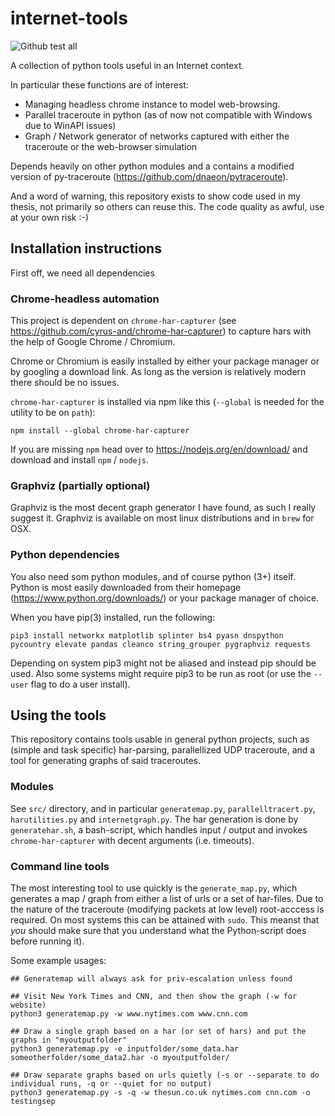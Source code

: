 # internet-tools

![Github test all](https://github.com/flindeberg/internet-tools/workflows/Build%20and%20test%20CI/badge.svg)

A collection of python tools useful in an Internet context.

In particular these functions are of interest:
- Managing headless chrome instance to model web-browsing.
- Parallel traceroute in python (as of now not compatible with Windows due to WinAPI issues)
- Graph / Network generator of networks captured with either the traceroute or the web-browser simulation

Depends heavily on other python modules and a contains a modified version of py-traceroute (https://github.com/dnaeon/pytraceroute).

And a word of warning, this repository exists to show code used in my thesis, not primarily so others can reuse this. The code quality as awful, use at your own risk :-)

## Installation instructions

First off, we need all dependencies

### Chrome-headless automation

This project is dependent on `chrome-har-capturer` (see https://github.com/cyrus-and/chrome-har-capturer) to capture hars with the help of Google Chrome / Chromium. 

Chrome or Chromium is easily installed by either your package manager or by googling a download link. As long as the version is relatively modern there should be no issues.

`chrome-har-capturer` is installed via npm like this (`--global` is needed for the utility to be on `path`):

    npm install --global chrome-har-capturer

If you are missing `npm` head over to https://nodejs.org/en/download/ and download and install `npm` / `nodejs`.

### Graphviz (partially optional)

Graphviz is the most decent graph generator I have found, as such I really suggest it. Graphviz is available on most linux distributions and in `brew` for OSX.

### Python dependencies

You also need som python modules, and of course python (3+) itself. Python is most easily downloaded from their homepage (https://www.python.org/downloads/) or your package manager of choice.

When you have pip(3) installed, run the following:

    pip3 install networkx matplotlib splinter bs4 pyasn dnspython pycountry elevate pandas cleanco string_grouper pygraphviz requests

Depending on system pip3 might not be aliased and instead pip should be used. Also some systems might require pip3 to be run as root (or use the `--user` flag to do a user install).

## Using the tools

This repository contains tools usable in general python projects, such as (simple and task specific) har-parsing, parallellized UDP traceroute, and a tool for generating graphs of said traceroutes. 

### Modules

See `src/` directory, and in particular `generatemap.py`, `parallelltracert.py`, `harutilities.py` and `internetgraph.py`. The har generation is done by `generatehar.sh`, a bash-script, which handles input / output and invokes `chrome-har-capturer` with decent arguments (i.e. timeouts). 

### Command line tools

The most interesting tool to use quickly is the `generate_map.py`, which generates a map / graph from either a list of urls or a set of har-files. Due to the nature of the traceroute (modifying packets at low level) root-acccess is required. On most systems this can be attained with `sudo`. This meanst that *you* should make sure that you understand what the Python-script does before running it).

Some example usages:

    ## Generatemap will always ask for priv-escalation unless found

    ## Visit New York Times and CNN, and then show the graph (-w for website)
    python3 generatemap.py -w www.nytimes.com www.cnn.com
    
    ## Draw a single graph based on a har (or set of hars) and put the graphs in "myoutputfolder"
    python3 generatemap.py -e inputfolder/some_data.har someotherfolder/some_data2.har -o myoutputfolder/
    
    ## Draw separate graphs based on urls quietly (-s or --separate to do individual runs, -q or --quiet for no output)
    python3 generatemap.py -s -q -w thesun.co.uk nytimes.com cnn.com -o testingsep
    

